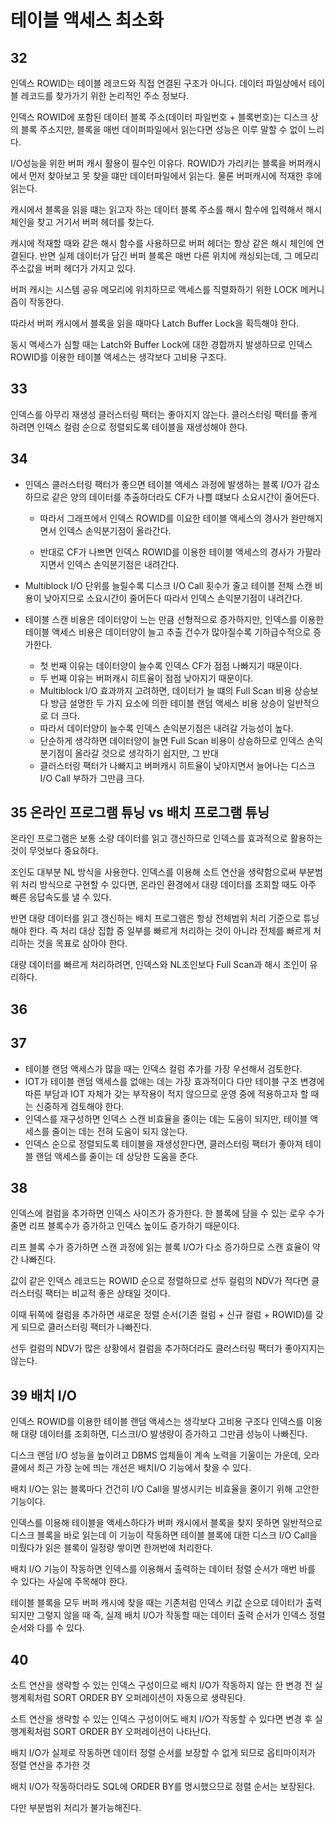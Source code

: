# 테이블 액세스 최소화

## 32

인덱스 ROWID는 테이블 레코드와 직접 연결된 구조가 아니다. 데이터 파일상에서 테이블 레코드를 찾가가기 위한 논리적인 주소 정보다.

인덱스 ROWID에 포함된 데이터 블록 주소(데이터 파일번호 + 블록번호)는 디스크 상의 블록 주소지만, 블록을 매번 데이퍼파일에서 읽는다면 성능은 이루 말할 수 없이 느리다.

I/O성능을 위한 버퍼 캐시 활용이 필수인 이유다. ROWID가 가리키는 블록을 버퍼캐시에서 먼저 찾아보고 못 찾을 떄만 데이터파일에서 읽는다. 물론 버퍼캐시에 적재한 후에 읽는다.

캐시에서 블록을 읽을 떄는 읽고자 하는 데이터 블록 주소를 해시 함수에 입력해서 해시체인을 찾고 거기서 버퍼 헤더를 찾는다.

캐시에 적재할 때와 같은 해시 함수를 사용하므로 버퍼 헤더는 항상 같은 해시 체인에 연결된다. 반면 실제 데이터가 담긴 버퍼 블록은 매번 다른 위치에 캐싱되는데, 그 메모리 주소값을 버퍼 헤더가 가지고 있다.

버퍼 캐시는 시스템 공유 메모리에 위치하므로 액세스를 직렬화하기 위한 LOCK 메커니즘이 작동한다.

따라서 버퍼 캐시에서 블록을 읽을 때마다 Latch Buffer Lock을 획득해야 한다.

동시 액세스가 심할 때는 Latch와 Buffer Lock에 대한 경합까지 발생하므로 인덱스 ROWID를 이용한 테이블 액세스는 생각보다 고비용 구조다.

## 33

인덱스를 아무리 재생성 클러스터링 팩터는 좋아지지 않는다. 클러스터링 팩터를 좋게 하려면 인덱스 컬럼 순으로 정렬되도록 테이블을 재생성해야 한다.

## 34

-   인덱스 클러스터링 팩터가 좋으면 테이블 액세스 과정에 발생하는 블록 I/O가 감소하므로 같은 양의 데이터를 추출하더라도 CF가 나쁠 떄보다 소요시간이 줄어든다.

    -   따라서 그래프에서 인덱스 ROWID를 이요한 테이블 액세스의 경사가 완만해지면서 인덱스 손익분기점이 올라간다.

    -   반대로 CF가 나쁘면 인덱스 ROWID를 이용한 테이블 액세스의 경사가 가팔라지면서 인덱스 손익분기점은 내려간다.

-   Multiblock I/O 단위를 늘릴수록 디스크 I/O Call 횟수가 줄고 테이블 전체 스캔 비용이 낮아지므로 소요시간이 줄어든다 따라서 인덱스 손익분기점이 내려간다.

-   테이블 스캔 비용은 데이터양이 느는 만큼 선형적으로 증가하지만, 인덱스를 이용한 테이블 액세스 비용은 데이터양이 늘고 추출 건수가 많아질수록 기하급수적으로 증가한다.
    -   첫 번째 이유는 데이터양이 늘수록 인덱스 CF가 점점 나빠지기 때문이다.
    -   두 번째 이유는 버퍼캐시 히트율이 점점 낮아지기 때문이다.
    -   Multiblock I/O 효과까지 고려하면, 데이터가 늘 떄의 Full Scan 비용 상승보다 방금 설명한 두 가지 요소에 의한 테이블 랜덤 액세스 비용 상승이 일반적으로 더 크다.
    -   따라서 데이터양이 늘수록 인덱스 손익분기점은 내려갈 가능성이 높다.
    -   단순하게 생각하면 데이터양이 늘면 Full Scan 비용이 상승하므로 인덱스 손익분기점이 올라갈 것으로 생각하기 쉽지만, 그 반대
    -   클러스터링 팩터가 나빠지고 버퍼캐시 히트율이 낮아지면서 늘어나는 디스크 I/O Call 부하가 그만큼 크다.

## 35 온라인 프로그램 튜닝 vs 배치 프로그램 튜닝

온라인 프로그램은 보통 소량 데이터를 읽고 갱신하므로 인덱스를 효과적으로 활용하는 것이 무엇보다 중요하다.

조인도 대부분 NL 방식을 사용한다. 인덱스를 이용해 소트 연산을 생략함으로써 부분범위 처리 방식으로 구현할 수 있다면, 온라인 환경에서 대량 데이터를 조회할 때도 아주 빠른 응답속도를 낼 수 있다.

반면 대량 데이터를 읽고 갱신하는 배치 프로그램은 항상 전체범위 처리 기준으로 튜닝해야 한다. 즉 처리 대상 집합 중 일부를 빠르게 처리하는 것이 아니라 전체를 빠르게 처리하는 것을 목표로 삼아야 한다.

대량 데이터를 빠르게 처리하려면, 인덱스와 NL조인보다 Full Scan과 해시 조인이 유리하다.

## 36

## 37

-   테이블 랜덤 액세스가 많을 때는 인덱스 컬럼 추가를 가장 우선해서 검토한다.
-   IOT가 테이블 랜덤 액세스를 없애는 데는 가장 효과적이다 다만 테이블 구조 변경에 따른 부담과 IOT 자체가 갖는 부작용이 적지 않으므로 운영 중에 적용하고자 할 때는 신중하게 검토해야 한다.
-   인덱스를 재구성하면 인덱스 스캔 비효율을 줄이는 데는 도움이 되지만, 테이블 액세스를 줄이는 데는 전혀 도움이 되지 않는다.
-   인덱스 순으로 정렬되도록 테이블을 재생성한다면, 클러스터링 팩터가 좋아져 테이블 랜덤 액세스를 줄이는 데 상당한 도움을 준다.

## 38

인덱스에 컬럼을 추가하면 인덱스 사이즈가 증가한다. 한 블록에 담을 수 있는 로우 수가 줄면 리프 블록수가 증가하고 인덱스 높이도 증가하기 때문이다.

리프 블록 수가 증가하면 스캔 과정에 읽는 블록 I/O가 다소 증가하므로 스캔 효율이 약간 나빠진다.

값이 같은 인덱스 레코드는 ROWID 순으로 정렬하므로 선두 컬럼의 NDV가 적다면 클러스터링 팩터는 비교적 좋은 상태일 것이다.

이때 뒤쪽에 컬럼을 추가하면 새로운 정렬 순서(기존 컬럼 + 신규 컬럼 + ROWID)를 갖게 되므로 클러스터링 팩터가 나빠진다.

선두 컬럼의 NDV가 많은 상황에서 컬럼을 추가하더라도 클러스터링 팩터가 좋아지지는 않는다.

## 39 배치 I/O

인덱스 ROWID를 이용한 테이블 랜덤 액세스는 생각보다 고비용 구조다 인덱스를 이용해 대량 데이터를 조회하면, 디스크I/O 발생량이 증가하고 그만큼 성능이 나빠진다.

디스크 랜덤 I/O 성능을 높이려고 DBMS 업체들이 계속 노력을 기울이는 가운데, 오라클에서 최근 가장 눈에 띄는 개선은 배치I/O 기능에서 찾을 수 있다.

배치 I/O는 읽는 블록마다 건건히 I/O Call을 발생시키는 비효율을 줄이기 위해 고안한 기능이다.

인덱스를 이용해 테이블을 액세스하다가 버퍼 캐시에서 블록을 찾지 못하면 일반적으로 디스크 블록을 바로 읽는데 이 기능이 작동하면 테이블 블록에 대한 디스크 I/O Call을 미뤘다가 읽은 블록이 일정량 쌓이면 한꺼번에 처리한다.

배치 I/O 기능이 작동하면 인덱스를 이용해서 출력하는 데이터 정렬 순서가 매번 바를 수 있다는 사실에 주목해야 한다.

테이블 블록을 모두 버퍼 캐시에 찾을 때는 기존처럼 인덱스 키값 순으로 데이터가 출력되지만 그렇지 않을 때 즉, 실제 배치 I/O가 작동할 때는 데이터 출력 순서가 인덱스 정렬 순서와 다를 수 있다.

## 40

소트 연산을 생략할 수 있는 인덱스 구성이므로 배치 I/O가 작동하지 않는 한 변경 전 실행계획처럼 SORT ORDER BY 오퍼레이션이 자동으로 생략된다.

소트 연산을 생략할 수 있는 인덱스 구성이어도 배치 I/O가 작동할 수 있다면 변경 후 실행계획처럼 SORT ORDER BY 오퍼레이션이 나타난다.

배치 I/O가 실제로 작동하면 데이터 정렬 순서를 보장할 수 없게 되므로 옵티마이저가 정렬 연산을 추가한 것

배치 I/O가 작동하더라도 SQL에 ORDER BY를 명시했으므로 정렬 순서는 보장된다.

다만 부분범위 처리가 불가능해진다.
